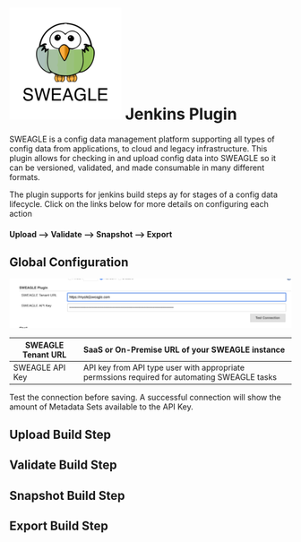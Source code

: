 # ![](screenshots/sweaglelogo.png)         Jenkins Plugin   

SWEAGLE is a config data management platform supporting all types of config data from applications, to cloud and legacy infrastructure.  This plugin allows for checking in and upload config data into SWEAGLE so it can be versioned, validated, and made consumable in many different formats. 

The plugin supports for jenkins build steps ay for stages of a config data lifecycle. Click on the links below for more details on configuring each action

#### 			Upload --> Validate --> Snapshot --> Export

## Global Configuration
![](screenshots/globalConfigure.png)

| SWEAGLE Tenant URL | SaaS or On-Premise URL of your SWEAGLE instance              |
| ------------------ | :----------------------------------------------------------- |
| SWEAGLE API Key    | API key from API type user with appropriate permssions required for automating SWEAGLE tasks |

Test the connection before saving.  A successful connection will show the amount of Metadata Sets available to the API Key.
## Upload Build Step

## Validate Build Step

## Snapshot Build Step

## Export Build Step

